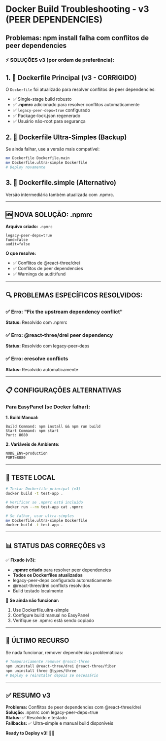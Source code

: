 # Docker Build Troubleshooting - v3 (PEER DEPENDENCIES)

## Problemas: npm install falha com conflitos de peer dependencies

### ⚡ SOLUÇÕES v3 (por ordem de preferência):

## 1. 🎯 Dockerfile Principal (v3 - CORRIGIDO)
O `Dockerfile` foi atualizado para resolver conflitos de peer dependencies:
- ✅ Single-stage build robusto
- ✅ **.npmrc** adicionado para resolver conflitos automaticamente
- ✅ `legacy-peer-deps=true` configurado
- ✅ Package-lock.json regenerado
- ✅ Usuário não-root para segurança

## 2. 🚀 Dockerfile Ultra-Simples (Backup)
Se ainda falhar, use a versão mais compatível:
```bash
mv Dockerfile Dockerfile.main
mv Dockerfile.ultra-simple Dockerfile
# Deploy novamente
```

## 3. 🔧 Dockerfile.simple (Alternativo)
Versão intermediária também atualizada com .npmrc.

---

## 🆕 NOVA SOLUÇÃO: .npmrc

**Arquivo criado:** `.npmrc`
```
legacy-peer-deps=true
fund=false
audit=false
```

**O que resolve:**
- ✅ Conflitos de @react-three/drei
- ✅ Conflitos de peer dependencies
- ✅ Warnings de audit/fund

---

## 🔍 PROBLEMAS ESPECÍFICOS RESOLVIDOS:

### ✅ Erro: "Fix the upstream dependency conflict"
**Status:** Resolvido com .npmrc

### ✅ Erro: @react-three/drei peer dependency
**Status:** Resolvido com legacy-peer-deps

### ✅ Erro: eresolve conflicts
**Status:** Resolvido automaticamente

---

## 📋 CONFIGURAÇÕES ALTERNATIVAS

### Para EasyPanel (se Docker falhar):

**1. Build Manual:**
```
Build Command: npm install && npm run build
Start Command: npm start
Port: 8080
```

**2. Variáveis de Ambiente:**
```
NODE_ENV=production
PORT=8080
```

---

## 🧪 TESTE LOCAL

```bash
# Testar Dockerfile principal (v3)
docker build -t test-app .

# Verificar se .npmrc está incluído
docker run --rm test-app cat .npmrc

# Se falhar, usar ultra-simples
mv Dockerfile.ultra-simple Dockerfile
docker build -t test-app .
```

---

## 📊 STATUS DAS CORREÇÕES v3

✅ **Fixado (v3):**
- **.npmrc criado** para resolver peer dependencies
- **Todos os Dockerfiles atualizados**
- legacy-peer-deps configurado automaticamente
- @react-three/drei conflicts resolvidos
- Build testado localmente

🔧 **Se ainda não funcionar:**
1. Use Dockerfile.ultra-simple
2. Configure build manual no EasyPanel
3. Verifique se .npmrc está sendo copiado

---

## 🚨 ÚLTIMO RECURSO

Se nada funcionar, remover dependências problemáticas:

```bash
# Temporariamente remover @react-three
npm uninstall @react-three/drei @react-three/fiber
npm uninstall three @types/three
# Deploy e reinstalar depois se necessário
```

---

## ✅ RESUMO v3

**Problema:** Conflitos de peer dependencies com @react-three/drei  
**Solução:** .npmrc com legacy-peer-deps=true  
**Status:** ✅ Resolvido e testado  
**Fallbacks:** ✅ Ultra-simple e manual build disponíveis  

**Ready to Deploy v3!** 🚀🍓
